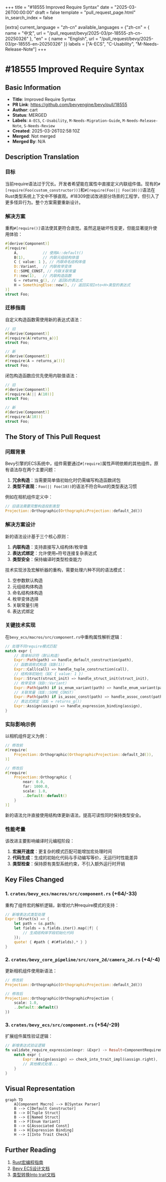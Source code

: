 +++
title = "#18555 Improved Require Syntax"
date = "2025-03-26T00:00:00"
draft = false
template = "pull_request_page.html"
in_search_index = false

[extra]
current_language = "zh-cn"
available_languages = {"zh-cn" = { name = "中文", url = "/pull_request/bevy/2025-03/pr-18555-zh-cn-20250326" }, "en" = { name = "English", url = "/pull_request/bevy/2025-03/pr-18555-en-20250326" }}
labels = ["A-ECS", "C-Usability", "M-Needs-Release-Note"]
+++

# #18555 Improved Require Syntax

## Basic Information
- **Title**: Improved Require Syntax
- **PR Link**: https://github.com/bevyengine/bevy/pull/18555
- **Author**: cart
- **Status**: MERGED
- **Labels**: `A-ECS`, `C-Usability`, `M-Needs-Migration-Guide`, `M-Needs-Release-Note`, `S-Needs-Review`
- **Created**: 2025-03-26T02:58:10Z
- **Merged**: Not merged
- **Merged By**: N/A

## Description Translation
### 目标

当前require语法过于冗长。开发者希望能在属性中直接定义内联组件值。现有的`#[require(Foo(custom_constructor))]`和`#[require(Foo(|| Foo(10))]`语法在Rust类型系统上下文中不够直观。#18309尝试改进部分场景的工程学，但引入了更多怪异行为。整个方案需要重新设计。

### 解决方案

重构`#[require()]`语法使其更符合直觉。虽然这是破坏性变更，但能显著提升使用体验：

```rust
#[derive(Component)]
#[require(
    A,           // 使用A::default()
    B(1),        // 内联元组结构体值
    C { value: 1 }, // 内联命名结构体值
    D::Variant,  // 内联枚举变体
    E::SOME_CONST, // 内联关联常量
    F::new(1),   // 内联构造函数
    G = returns_g(), // 返回G的表达式
    H = SomethingElse::new(), // 返回实现Into<H>类型的表达式
)]
struct Foo;
```

### 迁移指南

自定义构造函数需使用新的表达式语法：

```rust
// 旧
#[derive(Component)]
#[require(A(returns_a))]
struct Foo;

// 新
#[derive(Component)]
#[require(A = returns_a())]
struct Foo;
```

闭包构造函数应优先使用内联值语法：

```rust
// 旧
#[derive(Component)]
#[require(A(|| A(10))]
struct Foo;

// 新
#[derive(Component)]
#[require(A(10))]
struct Foo;
```

## The Story of This Pull Request

### 问题背景
Bevy引擎的ECS系统中，组件需要通过`#[require]`属性声明依赖的其他组件。原有语法存在两个主要问题：
1. **冗余构造**：当需要简单值初始化时仍需编写构造函数闭包
2. **类型不直观**：`Foo(|| Foo(10))`的语法不符合Rust的类型表达习惯

例如在相机组件定义中：
```rust
// 旧语法需要完整构造投影类型
Projection::Orthographic(OrthographicProjection::default_2d())
```

### 解决方案设计
新的语法设计基于三个核心原则：
1. **内联构造**：支持直接写入结构体/枚举值
2. **表达式绑定**：允许使用`=`符号连接复杂表达式
3. **类型安全**：保持编译时类型检查能力

技术实现涉及宏解析器的重构，需要处理六种不同的语法模式：
1. 空参数默认构造
2. 元组结构体构造
3. 命名结构体构造 
4. 枚举变体选择
5. 关联常量引用
6. 表达式绑定

### 关键技术实现
在`bevy_ecs/macros/src/component.rs`中重构属性解析逻辑：

```rust
// 处理不同require模式匹配
match expr {
    // 简单标识符（默认构造）
    Expr::Path(path) => handle_default_construction(path),
    // 函数调用式构造（如B(1)）
    Expr::Call(call) => handle_tuple_construction(call),
    // 结构体初始化（如C { value: 1 }）
    Expr::Struct(struct_init) => handle_struct_init(struct_init),
    // 枚举变体（如D::Variant）
    Expr::Path(path) if is_enum_variant(path) => handle_enum_variant(path),
    // 关联常量（如E::SOME_CONST）
    Expr::Path(path) if is_assoc_const(path) => handle_assoc_const(path),
    // 表达式绑定（如G = returns_g()）
    Expr::Assign(assign) => handle_expression_binding(assign),
}
```

### 实际影响示例
以相机组件定义为例：

```rust
// 修改前
#[require(
    Projection::Orthographic(OrthographicProjection::default_2d()),
)]

// 修改后
#[require(
    Projection::Orthographic {
        near: 0.0,
        far: 1000.0,
        scale: 1.0,
        ..Default::default()
    }
)]
```

新的语法允许直接使用结构体更新语法，提高可读性同时保持类型安全。

### 性能考量
该改进主要影响编译时元编程阶段：
1. **宏展开速度**：更复杂的模式匹配可能增加宏处理时间
2. **代码生成**：生成的初始化代码与手动编写等价，无运行时性能差异
3. **类型检查**：保持原有类型系统约束，不引入额外运行时开销

## Key Files Changed

### 1. `crates/bevy_ecs/macros/src/component.rs` (+64/-33)
重构了组件宏的解析逻辑，新增对六种require模式的支持：

```rust
// 新增表达式类型处理
Expr::Struct(s) => {
    let path = &s.path;
    let fields = s.fields.iter().map(|f| {
        // 生成结构体字段初始化代码
    });
    quote! { #path { #(#fields),* } }
}
```

### 2. `crates/bevy_core_pipeline/src/core_2d/camera_2d.rs` (+4/-4)
更新相机组件使用新语法：

```rust
// 修改前
Projection::Orthographic(OrthographicProjection::default_2d())

// 修改后 
Projection::Orthographic(OrthographicProjection {
    scale: 1.0,
    ..Default::default()
})
```

### 3. `crates/bevy_ecs/src/component.rs` (+54/-29)
扩展组件属性验证逻辑：

```rust
// 新增表达式验证逻辑
fn validate_require_expression(expr: &Expr) -> Result<ComponentRequirement> {
    match expr {
        Expr::Assign(assign) => check_into_trait_impl(&assign.right),
        // 其他模式处理...
    }
}
```

## Visual Representation

```mermaid
graph TD
    A[Component Macro] --> B[Syntax Parser]
    B --> C[Default Constructor]
    B --> D[Tuple Struct]
    B --> E[Named Struct]
    B --> F[Enum Variant]
    B --> G[Associated Const]
    B --> H[Expression Binding]
    H --> I[Into Trait Check]
```

## Further Reading

1. [Rust宏编程指南](https://doc.rust-lang.org/book/ch19-06-macros.html)
2. [Bevy ECS设计文档](https://bevyengine.org/learn/book/ecs/)
3. [类型转换Into trait文档](https://doc.rust-lang.org/std/convert/trait.Into.html)